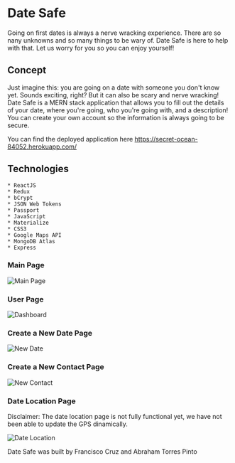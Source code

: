 # Date Safe

Going on first dates is always a nerve wracking experience. There are so nany unknowns and so many things to be wary of. Date Safe is here to help with that. Let us worry for you so you can enjoy yourself!

## Concept

Just imagine this: you are going on a date with someone you don't know yet. Sounds exciting, right? But it can also be scary and nerve wracking! Date Safe is a MERN stack application that allows you to fill out the details of your date, where you're going, who you're going with, and a description! You can create your own account so the information is always going to be secure.

You can find the deployed application here 
https://secret-ocean-84052.herokuapp.com/

## Technologies

    * ReactJS
    * Redux
    * bCrypt
    * JSON Web Tokens
    * Passport
    * JavaScript
    * Materialize
    * CSS3
    * Google Maps API
    * MongoDB Atlas
    * Express

### Main Page

![Main Page](https://user-images.githubusercontent.com/46465000/58058818-6c7c9600-7b38-11e9-934b-99571757fa19.PNG)


### User Page

![Dashboard](https://user-images.githubusercontent.com/46465000/58059168-c0d44580-7b39-11e9-9b5c-b8623ce7048e.PNG)

### Create a New Date Page

![New Date](https://user-images.githubusercontent.com/46465000/58059268-1ad50b00-7b3a-11e9-8e1d-4f3e1b5e8454.PNG)

### Create a New Contact Page

![New Contact](https://user-images.githubusercontent.com/46465000/58059245-114ba300-7b3a-11e9-8923-07aa7177c901.PNG)

### Date Location Page

Disclaimer: The date location page is not fully functional yet, we have not been able to update the GPS dinamically.

![Date Location](https://user-images.githubusercontent.com/46465000/58059320-4bb54000-7b3a-11e9-8c47-0f3df1d9f066.gif)

Date Safe was built by Francisco Cruz and Abraham Torres Pinto
